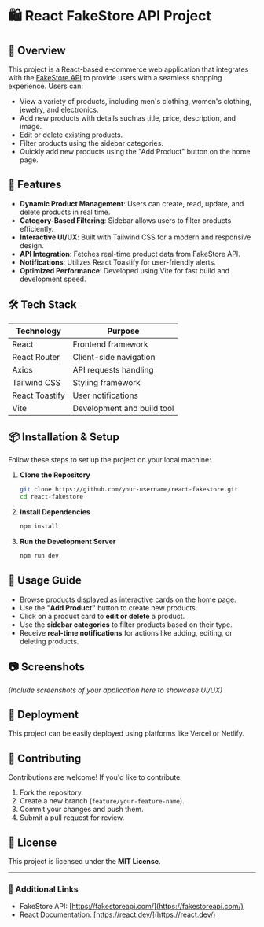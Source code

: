 # 🛍️ React FakeStore API Project

## 📌 Overview
This project is a React-based e-commerce web application that integrates with the [FakeStore API](https://fakestoreapi.com/) to provide users with a seamless shopping experience. Users can:
- View a variety of products, including men's clothing, women's clothing, jewelry, and electronics.
- Add new products with details such as title, price, description, and image.
- Edit or delete existing products.
- Filter products using the sidebar categories.
- Quickly add new products using the "Add Product" button on the home page.

## 🚀 Features
- **Dynamic Product Management**: Users can create, read, update, and delete products in real time.
- **Category-Based Filtering**: Sidebar allows users to filter products efficiently.
- **Interactive UI/UX**: Built with Tailwind CSS for a modern and responsive design.
- **API Integration**: Fetches real-time product data from FakeStore API.
- **Notifications**: Utilizes React Toastify for user-friendly alerts.
- **Optimized Performance**: Developed using Vite for fast build and development speed.

## 🛠️ Tech Stack
| Technology      | Purpose                              |
|---------------|---------------------------------|
| React         | Frontend framework              |
| React Router  | Client-side navigation         |
| Axios        | API requests handling          |
| Tailwind CSS  | Styling framework              |
| React Toastify | User notifications            |
| Vite         | Development and build tool      |

## 📦 Installation & Setup
Follow these steps to set up the project on your local machine:

1. **Clone the Repository**
   ```sh
   git clone https://github.com/your-username/react-fakestore.git
   cd react-fakestore
   ```
2. **Install Dependencies**
   ```sh
   npm install
   ```
3. **Run the Development Server**
   ```sh
   npm run dev
   ```

## 🔧 Usage Guide
- Browse products displayed as interactive cards on the home page.
- Use the **"Add Product"** button to create new products.
- Click on a product card to **edit or delete** a product.
- Use the **sidebar categories** to filter products based on their type.
- Receive **real-time notifications** for actions like adding, editing, or deleting products.

## 📷 Screenshots
*(Include screenshots of your application here to showcase UI/UX)*

## 🚀 Deployment
This project can be easily deployed using platforms like Vercel or Netlify.

## 🤝 Contributing
Contributions are welcome! If you'd like to contribute:
1. Fork the repository.
2. Create a new branch (`feature/your-feature-name`).
3. Commit your changes and push them.
4. Submit a pull request for review.

## 📜 License
This project is licensed under the **MIT License**.

---
### 🔗 Additional Links
- FakeStore API: [https://fakestoreapi.com/](https://fakestoreapi.com/)
- React Documentation: [https://react.dev/](https://react.dev/)

